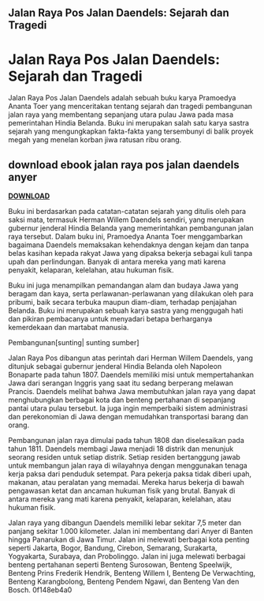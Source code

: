 ## Jalan Raya Pos Jalan Daendels: Sejarah dan Tragedi

  
# Jalan Raya Pos Jalan Daendels: Sejarah dan Tragedi
 
Jalan Raya Pos Jalan Daendels adalah sebuah buku karya Pramoedya Ananta Toer yang menceritakan tentang sejarah dan tragedi pembangunan jalan raya yang membentang sepanjang utara pulau Jawa pada masa pemerintahan Hindia Belanda. Buku ini merupakan salah satu karya sastra sejarah yang mengungkapkan fakta-fakta yang tersembunyi di balik proyek megah yang menelan korban jiwa ratusan ribu orang.
 
## download ebook jalan raya pos jalan daendels anyer


[**DOWNLOAD**](https://www.google.com/url?q=https%3A%2F%2Furlca.com%2F2tKO1y&sa=D&sntz=1&usg=AOvVaw3JKuxR_pRLzXCPwLUvpkYo)

 
Buku ini berdasarkan pada catatan-catatan sejarah yang ditulis oleh para saksi mata, termasuk Herman Willem Daendels sendiri, yang merupakan gubernur jenderal Hindia Belanda yang memerintahkan pembangunan jalan raya tersebut. Dalam buku ini, Pramoedya Ananta Toer menggambarkan bagaimana Daendels memaksakan kehendaknya dengan kejam dan tanpa belas kasihan kepada rakyat Jawa yang dipaksa bekerja sebagai kuli tanpa upah dan perlindungan. Banyak di antara mereka yang mati karena penyakit, kelaparan, kelelahan, atau hukuman fisik.
 
Buku ini juga menampilkan pemandangan alam dan budaya Jawa yang beragam dan kaya, serta perlawanan-perlawanan yang dilakukan oleh para pribumi, baik secara terbuka maupun diam-diam, terhadap penjajahan Belanda. Buku ini merupakan sebuah karya sastra yang menggugah hati dan pikiran pembacanya untuk menyadari betapa berharganya kemerdekaan dan martabat manusia.

Pembangunan[sunting| sunting sumber]
 
Jalan Raya Pos dibangun atas perintah dari Herman Willem Daendels, yang ditunjuk sebagai gubernur jenderal Hindia Belanda oleh Napoleon Bonaparte pada tahun 1807. Daendels memiliki misi untuk mempertahankan Jawa dari serangan Inggris yang saat itu sedang berperang melawan Prancis. Daendels melihat bahwa Jawa membutuhkan jalan raya yang dapat menghubungkan berbagai kota dan benteng pertahanan di sepanjang pantai utara pulau tersebut. Ia juga ingin memperbaiki sistem administrasi dan perekonomian di Jawa dengan memudahkan transportasi barang dan orang.
 
Pembangunan jalan raya dimulai pada tahun 1808 dan diselesaikan pada tahun 1811. Daendels membagi Jawa menjadi 18 distrik dan menunjuk seorang residen untuk setiap distrik. Setiap residen bertanggung jawab untuk membangun jalan raya di wilayahnya dengan menggunakan tenaga kerja paksa dari penduduk setempat. Para pekerja paksa tidak diberi upah, makanan, atau peralatan yang memadai. Mereka harus bekerja di bawah pengawasan ketat dan ancaman hukuman fisik yang brutal. Banyak di antara mereka yang mati karena penyakit, kelaparan, kelelahan, atau hukuman fisik.
 
Jalan raya yang dibangun Daendels memiliki lebar sekitar 7,5 meter dan panjang sekitar 1.000 kilometer. Jalan ini membentang dari Anyer di Banten hingga Panarukan di Jawa Timur. Jalan ini melewati berbagai kota penting seperti Jakarta, Bogor, Bandung, Cirebon, Semarang, Surakarta, Yogyakarta, Surabaya, dan Probolinggo. Jalan ini juga melewati berbagai benteng pertahanan seperti Benteng Surosowan, Benteng Speelwijk, Benteng Prins Frederik Hendrik, Benteng Willem I, Benteng De Verwachting, Benteng Karangbolong, Benteng Pendem Ngawi, dan Benteng Van den Bosch.
 0f148eb4a0
